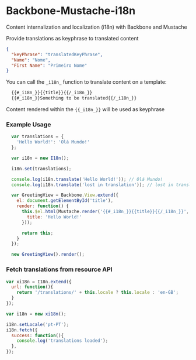 # Backbone-Mustache-i18n

Content internalization and localization (i18n) with Backbone and Mustache

Provide translations as keyphrase to translated content

```json
{
  "keyPhrase": "translatedKeyPhrase",
  "Name": "Nome",
  "First Name": "Primeiro Nome"
}
```

You can call the `_i18n_` function to translate content on a template:

```html
  {{#_i18n_}}{{title}}{{/_i18n_}}
  {{#_i18n_}}Something to be translated{{/_i18n_}}
```

Content rendered within the `{{_i18n_}}` will be used as keyphrase

### Example Usage

```javascript
  var translations = {
    'Hello World!': 'Olá Mundo!'
  };

  var i18n = new I18n();

  i18n.set(translations);

  console.log(i18n.translate('Hello World!')); // Olá Mundo!
  console.log(i18n.translate('lost in translation')); // lost in translation

  var GreetingView = Backbone.View.extend({
    el: document.getElementById('title'),
    render: function() {
      this.$el.html(Mustache.render('{{#_i18n_}}{{title}}{{/_i18n_}}', {
        title: 'Hello World!'
      }));

      return this;
    }
  });

  new GreetingView().render();
```

### Fetch translations from resource API

```javascript
var xi18n = I18n.extend({
  url: function(){
    return '/translations/' + this.locale ? this.locale : 'en-GB';
  }
});

var i18n = new xi18n();

i18n.setLocale('pt-PT');
i18n.fetch({
  success: function(){
    console.log('translations loaded');  
  },
});
```
